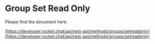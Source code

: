# Group Set Read Only

Please find the document here: 

[https://developer.rocket.chat/api/rest-api/methods/groups/setreadonly](https://developer.rocket.chat/api/rest-api/methods/groups/setreadonly)

